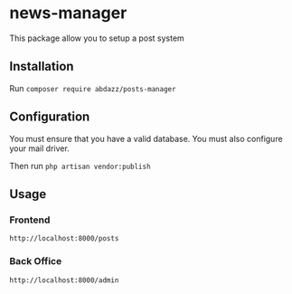 # news-manager
This package allow you to setup a post system

## Installation

Run `composer require abdazz/posts-manager`


## Configuration
You must ensure that you have a valid database.
You must also configure your mail driver.

Then run `php artisan vendor:publish`

## Usage

### Frontend
`http://localhost:8000/posts`


### Back Office
`http://localhost:8000/admin`
